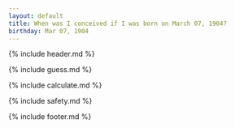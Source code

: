 ```yaml
---
layout: default
title: When was I conceived if I was born on March 07, 1904?
birthday: Mar 07, 1904
---
```


{% include header.md %}

{% include guess.md %}

{% include calculate.md %}

{% include safety.md %}

{% include footer.md %}



